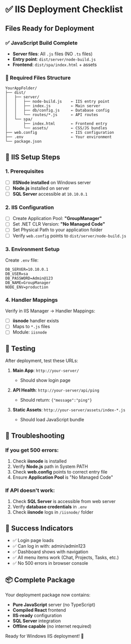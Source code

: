 # ✅ IIS Deployment Checklist

## Files Ready for Deployment

### ✅ JavaScript Build Complete

- **Server files**: All `.js` files (NO `.ts` files)
- **Entry point**: `dist/server/node-build.js`
- **Frontend**: `dist/spa/index.html` + assets

### 📁 Required Files Structure

```
YourAppFolder/
├── dist/
│   ├── server/
│   │   ├── node-build.js    ← IIS entry point
│   │   ├── index.js         ← Main server
│   │   ├── db/config.js     ← Database config
│   │   └── routes/*.js      ← API routes
│   └── spa/
│       ├── index.html       ← Frontend entry
│       └── assets/          ← CSS/JS bundles
├── web.config               ← IIS configuration
├── .env                     ← Your environment
└── package.json
```

## 🔧 IIS Setup Steps

### 1. Prerequisites

- [ ] **IISNode installed** on Windows server
- [ ] **Node.js** installed on server
- [ ] **SQL Server** accessible at `10.10.0.1`

### 2. IIS Configuration

- [ ] Create Application Pool: **"GroupManager"**
- [ ] Set .NET CLR Version: **"No Managed Code"**
- [ ] Set Physical Path to your application folder
- [ ] Verify `web.config` points to `dist/server/node-build.js`

### 3. Environment Setup

Create `.env` file:

```env
DB_SERVER=10.10.0.1
DB_USER=sa
DB_PASSWORD=Admin@123
DB_NAME=GroupManager
NODE_ENV=production
```

### 4. Handler Mappings

Verify in IIS Manager → Handler Mappings:

- [ ] **iisnode** handler exists
- [ ] Maps to `*.js` files
- [ ] Module: `iisnode`

## 🧪 Testing

After deployment, test these URLs:

1. **Main App**: `http://your-server/`

   - Should show login page

2. **API Health**: `http://your-server/api/ping`

   - Should return: `{"message":"ping"}`

3. **Static Assets**: `http://your-server/assets/index-*.js`
   - Should load JavaScript bundle

## 🚨 Troubleshooting

### If you get 500 errors:

1. Check **iisnode** is installed
2. Verify **Node.js** path in System PATH
3. Check **web.config** points to correct entry file
4. Ensure **Application Pool** is "No Managed Code"

### If API doesn't work:

1. Check **SQL Server** is accessible from web server
2. Verify **database credentials** in `.env`
3. Check **iisnode** logs in `/iisnode/` folder

## 🎯 Success Indicators

- ✅ Login page loads
- ✅ Can log in with: admin/admin123
- ✅ Dashboard shows with navigation
- ✅ All menu items work (Chat, Projects, Tasks, etc.)
- ✅ No 500 errors in browser console

## 📦 Complete Package

Your deployment package now contains:

- **Pure JavaScript** server (no TypeScript)
- **Compiled React** frontend
- **IIS-ready** configuration
- **SQL Server** integration
- **Offline capable** (no internet required)

Ready for Windows IIS deployment! 🚀
